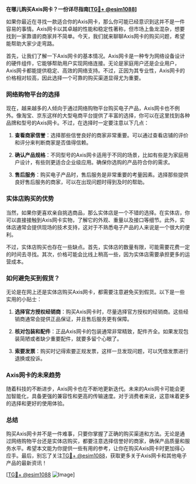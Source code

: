 **在哪儿购买Axis网卡？一份详尽指南[[TG💪+ @esim1088](https://t.me/s/esim1088)]**

如果你最近在寻找一款适合你的Axis网卡，那么你可能已经意识到这并不是一件容易的事情。Axis网卡以其卓越的性能和稳定性著称，但市场上鱼龙混杂，想要找到一家靠谱的商家并不简单。今天，我们就来聊聊Axis网卡的购买问题，希望能帮助大家少走弯路。

首先，让我们了解一下Axis网卡的基本情况。Axis网卡是一种专为网络设备设计的硬件组件，它能够帮助用户实现网络连接。无论是家庭用户还是企业用户，Axis网卡都能提供稳定、高效的网络支持。不过，正因为其专业性，Axis网卡的价格相对较高，因此选择一个可靠的购买渠道显得尤为重要。

### 网络购物平台的选择

现在，越来越多的人倾向于通过网络购物平台购买电子产品，Axis网卡也不例外。像淘宝、京东这样的大型电商平台提供了丰富的选择，你可以在这里找到各种品牌和型号的Axis网卡。不过，在选择时一定要注意以下几点：

1. **查看商家信誉**：选择那些信誉良好的商家非常重要。可以通过查看店铺的评价和评分来判断商家是否值得信赖。
   
2. **确认产品规格**：不同型号的Axis网卡适用于不同的场景，比如有些是为家庭用户设计，有些则更适合企业级应用。确保你选购的产品符合你的需求。

3. **售后服务**：购买电子产品时，售后服务是非常重要的考量因素。选择那些提供良好售后服务的商家，可以在出现问题时得到及时的帮助。

### 实体店购买的优势

当然，如果你更喜欢亲自挑选商品，那么实体店是一个不错的选择。在实体店，你可以直接接触到Axis网卡实物，了解它的外观、重量以及接口等细节。此外，实体店通常会提供现场的技术支持，这对于不熟悉电子产品的人来说是一个很大的便利。

不过，实体店购买也存在一些缺点。首先，实体店的数量有限，可能需要花费一定的时间去寻找。其次，价格可能会比线上稍高一些，因为实体店需要承担更多的运营成本。

### 如何避免买到假货？

无论是在网上还是实体店购买Axis网卡，都需要注意避免买到假货。以下是一些实用的小贴士：

1. **选择官方授权经销商**：购买Axis网卡时，尽量选择官方授权的经销商。这些经销商通常会提供正品保证，并且售后服务更有保障。

2. **核对包装和配件**：正品Axis网卡的包装通常非常精致，配件齐全。如果发现包装简陋或者缺少重要配件，就要多留个心眼了。

3. **索要发票**：购买时记得索要正规发票，这样一旦发现问题，可以凭借发票进行退换或投诉。

### Axis网卡的未来趋势

随着科技的不断进步，Axis网卡也在不断地更新迭代。未来的Axis网卡可能会更加智能化，具备更强的兼容性和更高的传输速度。对于消费者来说，这意味着更多的选择和更好的使用体验。

### 总结

购买Axis网卡并不是一件难事，只要你掌握了正确的购买渠道和方法。无论是通过网络购物平台还是实体店购买，都要注意选择信誉好的商家，确保产品质量和服务水平。希望本文能为你提供一些有用的参考，让你在购买Axis网卡时更加得心应手。最后，别忘了关注[TG💪+ @esim1088](https://t.me/s/esim1088)，获取更多关于Axis网卡和其他电子产品的最新资讯！

[[TG💪+ @esim1088](https://t.me/s/esim1088) ![Image](https://i.postimg.cc/4NQfJmqS/Snipaste-2025-05-13-00-14-12.png)]